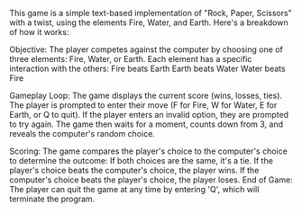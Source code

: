 This game is a simple text-based implementation of "Rock, Paper, Scissors" with a twist, using the elements Fire, Water, and Earth. Here's a breakdown of how it works:

Objective: The player competes against the computer by choosing one of three elements: Fire, Water, or Earth. Each element has a specific interaction with the others:
Fire beats Earth
Earth beats Water
Water beats Fire

Gameplay Loop:
The game displays the current score (wins, losses, ties).
The player is prompted to enter their move (F for Fire, W for Water, E for Earth, or Q to quit).
If the player enters an invalid option, they are prompted to try again.
The game then waits for a moment, counts down from 3, and reveals the computer's random choice.

Scoring:
The game compares the player's choice to the computer's choice to determine the outcome:
If both choices are the same, it's a tie.
If the player's choice beats the computer's choice, the player wins.
If the computer's choice beats the player's choice, the player loses.
End of Game: The player can quit the game at any time by entering 'Q', which will terminate the program.
